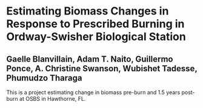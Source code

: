 # Estimating Biomass Changes in Response to Prescribed Burning in Ordway-Swisher Biological Station

## Gaelle Blanvillain, Adam T. Naito, Guillermo Ponce, A. Christine Swanson, Wubishet Tadesse, Phumudzo Tharaga

This is a project estimating change in biomass pre-burn and 1.5 years post-burn at OSBS in Hawthorne, FL.